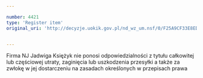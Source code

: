 ```yaml
---

number: 4421
type: 'Register item'
original_uri: 'http://decyzje.uokik.gov.pl/nd_wz_um.nsf/0/F25A9CF33E8ED4ADC1257B4300340D8B?OpenDocument'


---
```


Firma NJ Jadwiga Księżyk nie ponosi odpowiedzialności z tytułu całkowitej lub częściowej utraty, zaginięcia lub uszkodzenia przesyłki a także za zwłokę w jej dostarczeniu na zasadach określonych w przepisach prawa
